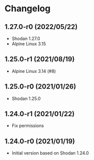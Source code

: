 # Changelog

## 1.27.0-r0 (2022/05/22)

* Shodan 1.27.0
* Alpine Linux 3.15

## 1.25.0-r1 (2021/08/19)

* Alpine Linux 3.14 (#8)

## 1.25.0-r0 (2021/01/26)

* Shodan 1.25.0

## 1.24.0-r1 (2021/01/22)

* Fix permissions

## 1.24.0-r0 (2021/01/19)

* Initial version based on Shodan 1.24.0
